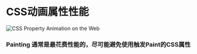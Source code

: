 # CSS动画属性性能

![CSS Property Animation on the Web](https://f.cloud.github.com/assets/677114/1752383/1f8c5e8e-661c-11e3-9725-306f7e5c73f5.png)


### Painting 通常是最花费性能的，尽可能避免使用触发Paint的CSS属性
